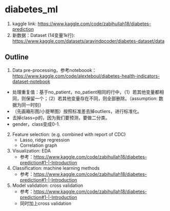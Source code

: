 # diabetes_ml

1. kaggle link: https://www.kaggle.com/code/zabihullah18/diabetes-prediction
2. 新数据：Dataset (14变量1k行): https://www.kaggle.com/datasets/aravindpcoder/diabetes-dataset/data 

## Outline

1. Data pre-processing，参考noteboook：https://www.kaggle.com/code/alexteboul/diabetes-health-indicators-dataset-notebook
  -  处理重复值：基于no_patient，no_patient相同的行中，（1）若其他变量都相同，则保留一个；（2）若其他变量存在不同，则全部删除。（assumption: 数据为同一时刻）
  -  （先画箱形图/小提琴图）按照标准差去掉outliers，进行标准化。
  -  去掉class=p的，因为我们要预测，要做二分类。
  -  gender，class变成0-1.
2. Feature selection: (e.g. combined with report of CDC)
   - Lasso, ridge regression
   - Correlation graph
3. Visualization: EDA
   - 参考：https://www.kaggle.com/code/zabihullah18/diabetes-prediction#1-|-Introduction
4. Classification: machine learning methods
   - 参考：https://www.kaggle.com/code/zabihullah18/diabetes-prediction#1-|-Introduction
5. Model validation: cross validation
   - 参考：https://www.kaggle.com/code/zabihullah18/diabetes-prediction#1-|-Introduction
   - 同时加上cross validation
